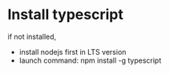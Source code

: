 # Install typescript 

if not installed, 
- install nodejs first in LTS version
- launch command: npm install -g typescript